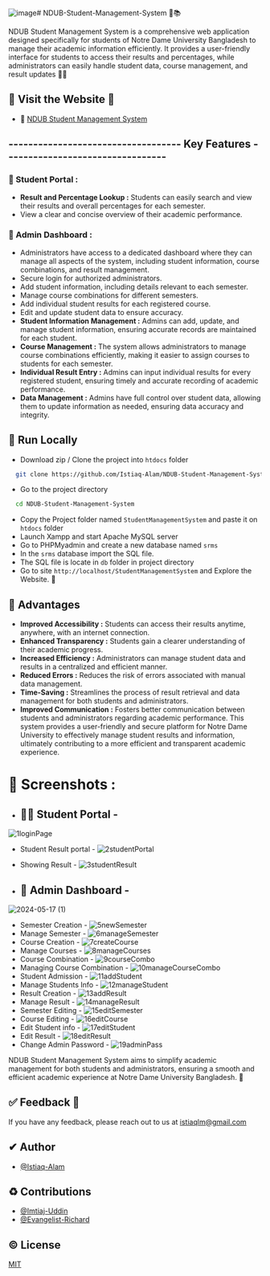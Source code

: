 ![image](https://github.com/user-attachments/assets/8f5b9dc8-c506-432c-95c1-72978cc5a97c)# NDUB-Student-Management-System 💠📚

NDUB Student Management System is a comprehensive web application designed specifically for students of Notre Dame University Bangladesh to manage their academic information efficiently. It provides a user-friendly interface for students to access their results and percentages, while administrators can easily handle student data, course management, and result updates 📆📡


## 🔰 Visit the Website 🔰
 - 📡 [NDUB Student Management System](https://http://ndubstudentportal.free.nf/)



## ----------------------------------- Key Features ---------------------------------

 ###  **🔰 Student Portal :** 
- **Result and Percentage Lookup :** Students can easily search and view their results and overall percentages for each semester. 
- View a clear and concise overview of their academic performance.

###  **🔰 Admin Dashboard :**
- Administrators have access to a dedicated dashboard where they can manage all aspects of the system, including student information, course combinations, and result management.
- Secure login for authorized administrators.
- Add student information, including details relevant to each semester.
- Manage course combinations for different semesters.
- Add individual student results for each registered course.
- Edit and update student data to ensure accuracy.
- **Student Information Management :** Admins can add, update, and manage student information, ensuring accurate records are maintained for each student.
- **Course Management :** The system allows administrators to manage course combinations efficiently, making it easier to assign courses to students for each semester.
- **Individual Result Entry :** Admins can input individual results for every registered student, ensuring timely and accurate recording of academic performance.
- **Data Management :** Admins have full control over student data, allowing them to update information as needed, ensuring data accuracy and integrity.

## 🔌 Run Locally
- Download zip / Clone the project into `htdocs` folder

```bash
  git clone https://github.com/Istiaq-Alam/NDUB-Student-Management-System.git
```

- Go to the project directory

```bash
  cd NDUB-Student-Management-System
```
- Copy the Project folder named `StudentManagementSystem` and paste it on `htdocs` folder
- Launch Xampp and start Apache MySQL server
- Go to PHPMyadmin and create a new database named `srms`
- In the `srms` database import the SQL file.
- The SQL file is locate in `db` folder in project directory
- Go to site `http://localhost/StudentManagementSystem` and Explore the Website. 🤯


## 💯 Advantages
- **Improved Accessibility :** Students can access their results anytime, anywhere, with an internet connection.
- **Enhanced Transparency :** Students gain a clearer understanding of their academic progress.
- **Increased Efficiency :** Administrators can manage student data and results in a centralized and efficient manner.
- **Reduced Errors :** Reduces the risk of errors associated with manual data management.
- **Time-Saving :** Streamlines the process of result retrieval and data management for both students and administrators.
- **Improved Communication :** Fosters better communication between students and administrators regarding academic performance.
This system provides a user-friendly and secure platform for Notre Dame University to effectively manage student results and information, ultimately contributing to a more efficient and transparent academic experience.
# 📸 Screenshots :
- ## 👨‍🎓 Student Portal -
![1loginPage](https://github.com/Istiaq-Alam/NDUB-Student-Management-System/assets/168295675/ee664aaa-4841-4c9f-98d1-baad228e3a24)
- Student Result portal -
![2studentPortal](https://github.com/Istiaq-Alam/NDUB-Student-Management-System/assets/168295675/3b034253-7d18-4e58-9955-5567a3aec85c)
- Showing Result -
![3studentResult](https://github.com/Istiaq-Alam/NDUB-Student-Management-System/assets/168295675/a26f3ad5-ded9-454f-97f9-ac0251178c3d)

- ## 🎩 Admin Dashboard -
![2024-05-17 (1)](https://github.com/Istiaq-Alam/NDUB-Student-Management-System/assets/168295675/6e1c501a-4261-4a02-97ee-cbd4ef1fdbd2)
- Semester Creation -
![5newSemester](https://github.com/Istiaq-Alam/NDUB-Student-Management-System/assets/168295675/1c34926b-8bf4-46f6-846d-4bb424b26e1b)
- Manage Semester -
![6manageSemester](https://github.com/Istiaq-Alam/NDUB-Student-Management-System/assets/168295675/100f6f93-f9ba-476e-adbc-2365816d1724)
- Course Creation -
![7createCourse](https://github.com/Istiaq-Alam/NDUB-Student-Management-System/assets/168295675/553b646e-7134-44bc-937a-a7a0439a9592)
- Manage Courses -
![8manageCourses](https://github.com/Istiaq-Alam/NDUB-Student-Management-System/assets/168295675/7be67a50-4825-4b56-bcb3-9f9bdecfcd13)
- Course Combination -
![9courseCombo](https://github.com/Istiaq-Alam/NDUB-Student-Management-System/assets/168295675/acabf184-1d5f-470e-ba98-c3cc6bc4fbc0)
- Managing Course Combination - 
![10manageCourseCombo](https://github.com/Istiaq-Alam/NDUB-Student-Management-System/assets/168295675/bbf9f3a7-4ba8-4686-bbb2-dc528713fbcb)
- Student Admission - 
![11addStudent](https://github.com/Istiaq-Alam/NDUB-Student-Management-System/assets/168295675/19b46354-397f-41c0-9222-46f98837d6b6)
- Manage Students Info -
![12manageStudent](https://github.com/Istiaq-Alam/NDUB-Student-Management-System/assets/168295675/848fae5c-ff38-4e4c-b0be-0fa30f8c4d78)
- Result Creation -
![13addResult](https://github.com/Istiaq-Alam/NDUB-Student-Management-System/assets/168295675/d03fcfa3-1099-4ba1-956a-c2aea274fd93)
- Manage Result -
![14manageResult](https://github.com/Istiaq-Alam/NDUB-Student-Management-System/assets/168295675/05f68538-b516-485c-9de2-cd75f6dfffa7)
- Semester Editing -
![15editSemester](https://github.com/Istiaq-Alam/NDUB-Student-Management-System/assets/168295675/425c0b3f-9513-4ee7-8039-e8aa9cda5a90)
- Course Editing -
![16editCourse](https://github.com/Istiaq-Alam/NDUB-Student-Management-System/assets/168295675/6c412665-9a61-4304-8c07-aa499f987145)
- Edit Student info -
![17editStudent](https://github.com/Istiaq-Alam/NDUB-Student-Management-System/assets/168295675/854555c2-d517-43e7-811a-36f18955730a)
- Edit Result -
![18editResult](https://github.com/Istiaq-Alam/NDUB-Student-Management-System/assets/168295675/1d02dd87-2bbb-4794-805c-223be6a4e31c)
- Change Admin Password -
![19adminPass](https://github.com/Istiaq-Alam/NDUB-Student-Management-System/assets/168295675/298440f4-1cea-4d92-bee6-49e1438056a6)


NDUB Student Management System aims to simplify academic management for both students and administrators, ensuring a smooth and efficient academic experience at Notre Dame University Bangladesh. 📡
## ✅ Feedback 💭

If you have any feedback, please reach out to us at istiaqlm@gmail.com


## ✔ Author
- [@Istiaq-Alam](https://www.github.com/Istiaq-Alam) 
## ♻ Contributions
- [@Imtiaj-Uddin](https://www.github.com/ImtiajUddin) 
- [@Evangelist-Richard](https://www.github.com/Evangelist-Richard)
## © License

[MIT](https://choosealicense.com/licenses/mit/)

